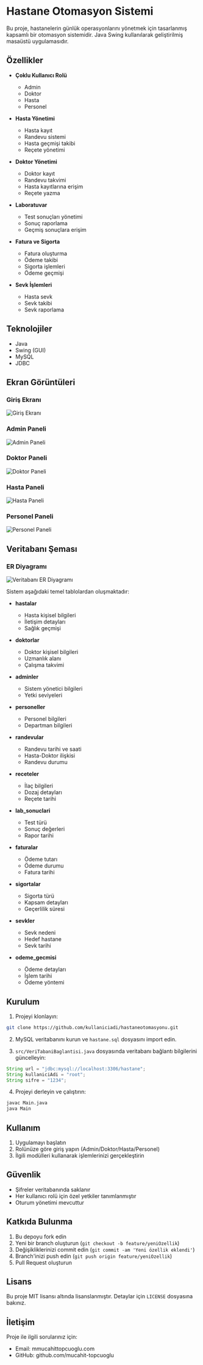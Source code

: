 # Hastane Otomasyon Sistemi

Bu proje, hastanelerin günlük operasyonlarını yönetmek için tasarlanmış kapsamlı bir otomasyon sistemidir. Java Swing kullanılarak geliştirilmiş masaüstü uygulamasıdır.

## Özellikler

- **Çoklu Kullanıcı Rolü**
  - Admin
  - Doktor
  - Hasta
  - Personel

- **Hasta Yönetimi**
  - Hasta kayıt
  - Randevu sistemi
  - Hasta geçmişi takibi
  - Reçete yönetimi

- **Doktor Yönetimi**
  - Doktor kayıt
  - Randevu takvimi
  - Hasta kayıtlarına erişim
  - Reçete yazma

- **Laboratuvar**
  - Test sonuçları yönetimi
  - Sonuç raporlama
  - Geçmiş sonuçlara erişim

- **Fatura ve Sigorta**
  - Fatura oluşturma
  - Ödeme takibi
  - Sigorta işlemleri
  - Ödeme geçmişi

- **Sevk İşlemleri**
  - Hasta sevk
  - Sevk takibi
  - Sevk raporlama

## Teknolojiler

- Java
- Swing (GUI)
- MySQL
- JDBC

## Ekran Görüntüleri

### Giriş Ekranı
![Giriş Ekranı](hastaneotomasyonu/screenshots/giris.png)

### Admin Paneli
![Admin Paneli](hastaneotomasyonu/screenshots/admin.png)

### Doktor Paneli
![Doktor Paneli](hastaneotomasyonu/screenshots/doktor.png)

### Hasta Paneli
![Hasta Paneli](hastaneotomasyonu/screenshots/hasta.png)

### Personel Paneli
![Personel Paneli](hastaneotomasyonu/screenshots/personel.png)

## Veritabanı Şeması

### ER Diyagramı
![Veritabanı ER Diyagramı](database/erdiagram.png)

Sistem aşağıdaki temel tablolardan oluşmaktadır:

- **hastalar**
  - Hasta kişisel bilgileri
  - İletişim detayları
  - Sağlık geçmişi

- **doktorlar**
  - Doktor kişisel bilgileri
  - Uzmanlık alanı
  - Çalışma takvimi

- **adminler**
  - Sistem yönetici bilgileri
  - Yetki seviyeleri

- **personeller**
  - Personel bilgileri
  - Departman bilgileri

- **randevular**
  - Randevu tarihi ve saati
  - Hasta-Doktor ilişkisi
  - Randevu durumu

- **receteler**
  - İlaç bilgileri
  - Dozaj detayları
  - Reçete tarihi

- **lab_sonuclari**
  - Test türü
  - Sonuç değerleri
  - Rapor tarihi
    
- **faturalar**
  - Ödeme tutarı
  - Ödeme durumu
  - Fatura tarihi

- **sigortalar**
  - Sigorta türü
  - Kapsam detayları
  - Geçerlilik süresi

- **sevkler**
  - Sevk nedeni
  - Hedef hastane
  - Sevk tarihi

- **odeme_gecmisi**
  - Ödeme detayları
  - İşlem tarihi
  - Ödeme yöntemi

## Kurulum

1. Projeyi klonlayın:
```bash
git clone https://github.com/kullaniciadi/hastaneotomasyonu.git
```

2. MySQL veritabanını kurun ve `hastane.sql` dosyasını import edin.

3. `src/VeriTabaniBaglantisi.java` dosyasında veritabanı bağlantı bilgilerini güncelleyin:
```java
String url = "jdbc:mysql://localhost:3306/hastane";
String kullaniciAdi = "root";
String sifre = "1234";
```

4. Projeyi derleyin ve çalıştırın:
```bash
javac Main.java
java Main
```

## Kullanım

1. Uygulamayı başlatın
2. Rolünüze göre giriş yapın (Admin/Doktor/Hasta/Personel)
3. İlgili modülleri kullanarak işlemlerinizi gerçekleştirin

## Güvenlik

- Şifreler veritabanında saklanır
- Her kullanıcı rolü için özel yetkiler tanımlanmıştır
- Oturum yönetimi mevcuttur

## Katkıda Bulunma

1. Bu depoyu fork edin
2. Yeni bir branch oluşturun (`git checkout -b feature/yeniOzellik`)
3. Değişikliklerinizi commit edin (`git commit -am 'Yeni özellik eklendi'`)
4. Branch'inizi push edin (`git push origin feature/yeniOzellik`)
5. Pull Request oluşturun

## Lisans

Bu proje MIT lisansı altında lisanslanmıştır. Detaylar için `LICENSE` dosyasına bakınız.

## İletişim

Proje ile ilgili sorularınız için:
- Email: mmucahittopcuoglu.com
- GitHub: github.com/mucahit-topcuoglu
